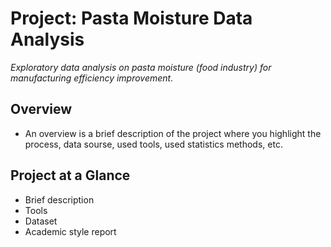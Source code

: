# Project: Pasta Moisture Data Analysis
*Exploratory data analysis on pasta moisture (food industry) for manufacturing efficiency improvement.*

## Overview
- An overview is a brief description of the project where you highlight the process, data sourse, used tools, used statistics methods, etc.

## Project at a Glance
- Brief description
- Tools
- Dataset
- Academic style report
